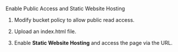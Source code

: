 Enable Public Access and Static Website Hosting

1.	Modify bucket policy to allow public read access.

2.	Upload an index.html file.

3.	Enable **Static Website Hosting** and access the page via the URL.


